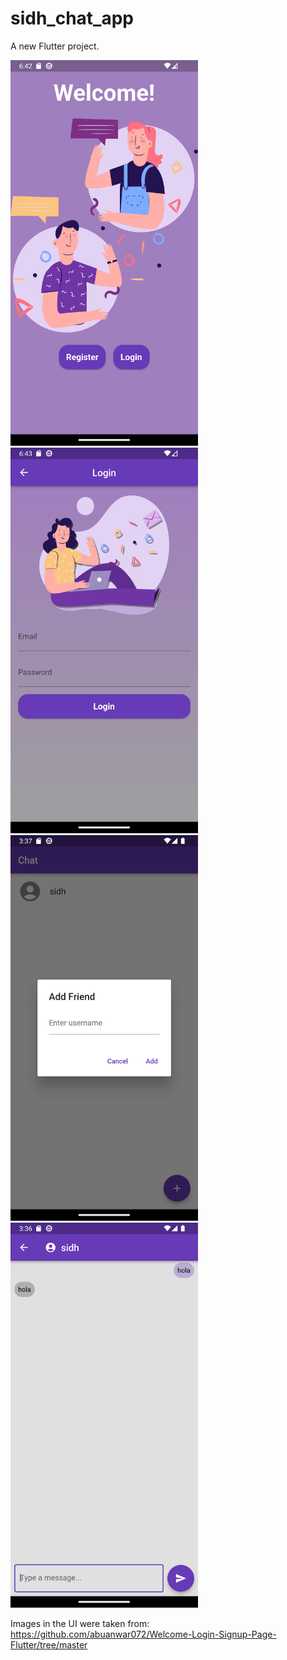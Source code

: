 # sidh_chat_app

A new Flutter project.

<p float="left">
  <img src="images\Screenshot_1686076947.png" width="300" />
  <img src="images\Screenshot_1686076989.png" width="300" />
  <img src="images\Screenshot_1685547435.png" width="300" /> 
  <img src="images\Screenshot_1685547417.png" width="300" />
</p>

Images in the UI were taken from: https://github.com/abuanwar072/Welcome-Login-Signup-Page-Flutter/tree/master 


